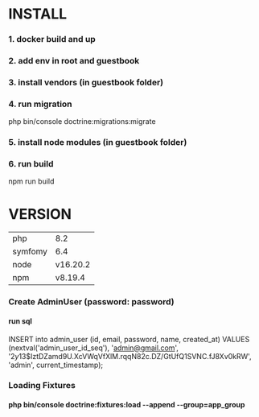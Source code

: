 # INSTALL
### 1. docker build and up
### 2. add env in root and guestbook 
### 3. install vendors (in guestbook folder)
### 4. run migration 
php bin/console doctrine:migrations:migrate

### 5. install node modules (in guestbook folder)
### 6. run build
npm run  build


# VERSION
<table>
    <tr>
        <td>php</td>
        <td>8.2</td>
    </tr>
    <tr>
        <td>symfomy</td>
        <td>6.4</td>
    </tr>
    <tr>
        <td>node</td>
        <td>v16.20.2</td>
    </tr>
    <tr>
        <td>npm</td>
        <td>v8.19.4</td>
    </tr>
</table>

### Create AdminUser (password: password)
#### run sql 
INSERT into admin_user (id, email, password, name, created_at)
VALUES (nextval('admin_user_id_seq'), 'admin@gmail.com', '$2y$13$IztDZamd9U.XcVWqVfXlM.rqqN82c.DZ/GtUfQ1SVNC.fJ8Xv0kRW', 'admin', current_timestamp);

### Loading Fixtures
#### php bin/console doctrine:fixtures:load --append --group=app_group